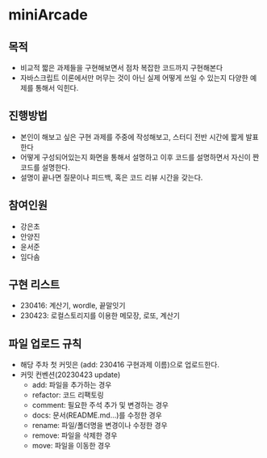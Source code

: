 # miniArcade

## 목적

- 비교적 짧은 과제들을 구현해보면서 점차 복잡한 코드까지 구현해본다
- 자바스크립트 이론에서만 머무는 것이 아닌 실제 어떻게 쓰일 수 있는지 다양한 예제를 통해서 익힌다.

## 진행방법
- 본인이 해보고 싶은 구현 과제를 주중에 작성해보고, 스터디 전반 시간에 짧게 발표한다
- 어떻게 구성되어있는지 화면을 통해서 설명하고 이후 코드를 설명하면서 자신이 짠 코드를 설명한다.
- 설명이 끝나면 질문이나 피드백, 혹은 코드 리뷰 시간을 갖는다.

## 참여인원
- 강은초
- 안양진
- 윤서준
- 임다솜

## 구현 리스트

- 230416: 계산기, wordle, 끝말잇기
- 230423: 로컬스토리지를 이용한 메모장, 로또, 계산기

## 파일 업로드 규칙

 - 해당 주차 첫 커밋은 (add: 230416 구현과제 이름)으로 업로드한다.
 - 커밋 컨벤션(20230423 update)
   - add: 파일을 추가하는 경우
   - refactor: 코드 리팩토링
   - comment: 필요한 주석 추가 및 변경하는 경우
   - docs: 문서(README.md...)를 수정한 경우
   - rename: 파일/폴더명을 변경이나 수정한 경우
   - remove: 파일을 삭제한 경우
   - move: 파일을 이동한 경우


